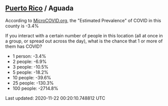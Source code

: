 
## [Puerto Rico](/united-states/puerto-rico) / Aguada

According to [MicroCOVID.org](http://microcovid.org),
the "Estimated Prevalence" of COVID in this county is -3.4%

If you interact with a certain number of people in this location
(all at once in a group, or spread out across the day), what is the chance that
1 or more of them has COVID?

- 1 person: -3.4%
- 2 people: -6.9%
- 3 people: -10.5%
- 5 people: -18.2%
- 10 people: -39.6%
- 25 people: -130.3%
- 100 people: -2714.8%

Last updated: 2020-11-22 00:20:10.748812 UTC
